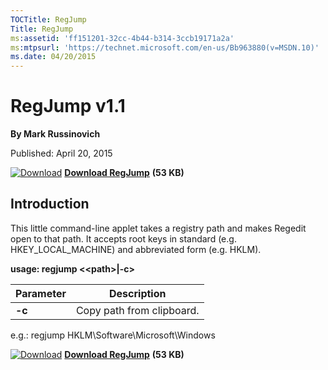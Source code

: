 ```yaml
--- 
TOCTitle: RegJump
Title: RegJump
ms:assetid: 'ff151201-32cc-4b44-b314-3ccb19171a2a'
ms:mtpsurl: 'https://technet.microsoft.com/en-us/Bb963880(v=MSDN.10)'
ms.date: 04/20/2015
---
```


RegJump v1.1
============

**By Mark Russinovich**

Published: April 20, 2015

[![Download](/media/landing/sysinternals/download_sm.png)](https://download.sysinternals.com/files/RegJump.zip) [**Download RegJump**](https://download.sysinternals.com/files/RegJump.zip) **(53 KB)**


## Introduction

This little command-line applet takes a registry path and makes Regedit
open to that path. It accepts root keys in standard (e.g.
HKEY\_LOCAL\_MACHINE) and abbreviated form (e.g. HKLM).

**usage: regjump &lt;&lt;path&gt;|-c&gt;**

|Parameter  |Description  |
|---------|---------|
|  **-c**  | Copy path from clipboard. |


e.g.: regjump HKLM\\Software\\Microsoft\\Windows

[![Download](/media/landing/sysinternals/download_sm.png)](https://download.sysinternals.com/files/RegJump.zip) [**Download RegJump**](https://download.sysinternals.com/files/RegJump.zip) **(53 KB)**